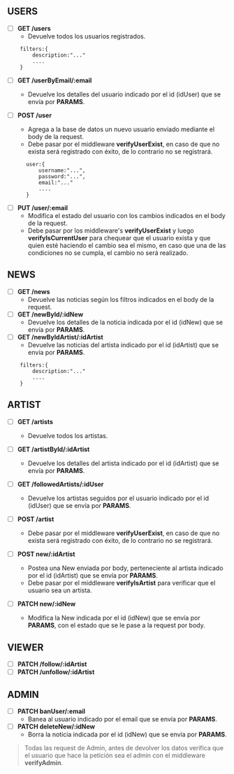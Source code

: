 ## USERS

- [ ] __GET /users__
  - Devuelve todos los usuarios registrados.

```formato
    filters:{
        description:"..."
        ....
    }
```

- [ ] __GET /userByEmail/:email__
  - Devuelve los detalles del usuario indicado por el id (idUser) que se envía por **PARAMS**.

- [ ] __POST /user__
  - Agrega a la base de datos un nuevo usuario enviado mediante el body de la request.
  - Debe pasar por el middleware **verifyUserExist**, en caso de que no exista será registrado con éxito, de lo contrario no se registrará. 
```body
      user:{
          username:"...",
          password:"...",
          email:"..."
          ....
      }
```

- [ ] __PUT /user/:email__
  - Modifica el estado del usuario con los cambios indicados en el body de la request.
  - Debe pasar por los middleware's **verifyUserExist** y luego **verifyIsCurrentUser** para chequear que el usuario exista y que quien esté haciendo el cambio sea el mismo, en caso que una de las condiciones no se cumpla, el cambio no será realizado.

## NEWS

- [ ] __GET /news__
  - Devuelve las noticias según los filtros indicados en el body de la request.
- [ ] __GET /newById/:idNew__
  - Devuelve los detalles de la noticia indicada por el id (idNew) que se envía por **PARAMS**.
- [ ] __GET /newByIdArtist/:idArtist__
  - Devuelve las noticias del artista indicado por el id (idArtist) que se envía por **PARAMS**.
```formato
    filters:{
        description:"..."
        ....
    }
```

## ARTIST

- [ ] __GET /artists__
  - Devuelve todos los artistas.
- [ ] __GET /artistById/:idArtist__
  - Devuelve los detalles del artista indicado por el id (idArtist) que se envía por **PARAMS**.
- [ ] __GET /followedArtists/:idUser__
  - Devuelve los artistas seguidos por el usuario indicado por el id (idUser) que se envía por **PARAMS**.

- [ ] __POST /artist__
  - Debe pasar por el middleware **verifyUserExist**, en caso de que no exista será registrado con éxito, de lo contrario no se registrará. 
- [ ] __POST new/:idArtist__
  - Postea una New enviada por body, perteneciente al artista indicado por el id (idArtist) que se envía por **PARAMS**.
  - Debe pasar por el middleware **verifyIsArtist** para verificar que el usuario sea un artista.
- [ ] __PATCH new/:idNew__
  - Modifica la New indicada por el id (idNew) que se envía por **PARAMS**, con el estado que se le pase a la request por body.

## VIEWER

- [ ] __PATCH /follow/:idArtist__
- [ ] __PATCH /unfollow/:idArtist__

## ADMIN

- [ ] __PATCH banUser/:email__
  - Banea al usuario indicado por el email que se envía por **PARAMS**.
- [ ] __PATCH deleteNew/:idNew__
  - Borra la noticia indicada por el id (idNew) que se envía por **PARAMS**.

> Todas las request de Admin, antes de devolver los datos verifica que el usuario que hace la petición sea el admin con el middleware **verifyAdmin**.
